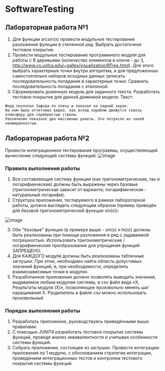 # SoftwareTesting

## Лабораторная работа №1

1. Для функции arcsin(x) провести модульное тестирование разложения функции в степенной ряд. Выбрать достаточное тестовое покрытие.
2. Провести модульное тестирование программного модуля для работы c B деревьями (количество элементов в ключе - до 3, http://www.cs.usfca.edu/~galles/visualization/BTree.html). Для этого выбрать характерные точки внутри алгоритма, и для предложенных самостоятельно наборов исходных данных записать последовательность попадания в характерные точки. Сравнить последовательность попадания с эталонной.
3. Сформировать доменную модель для заданного текста.  Разработать тестовое покрытие для данной доменной модели. Текст: 
```
Форд похлопал Зафода по плечу и показал на задний экран. 
На нем было отчетливо видно, как вслед кораблю движутся сквозь атмосферу две серебристые стрелы. 
Увеличение показало две массивные ракеты. Это потрясло их своей неожиданностью.
```
## Лабораторная работа №2
Провести интеграционное тестирование программы, осуществляющей вычисление следующей системы функций: 
![image](https://user-images.githubusercontent.com/56157675/141939363-e44f1693-ff11-462a-ad5c-3ef59f634db4.png)
### Правила выполнения работы
1. Все составляющие систему функции (как тригонометрические, так и логарифмические) должны быть выражены через базовые (тригонометрическая зависит от варианта; логарифмическая - натуральный логарифм).
2. Структура приложения, тестируемого в рамках лабораторной работы, должна выглядеть следующим образом (пример приведён для базовой тригонометрической функции sin(x)):

![image](https://user-images.githubusercontent.com/56157675/141939716-3cabeee3-c171-4d94-b72d-d2db6cfc9aba.png)

3. Обе "базовые" функции (в примере выше - sin(x) и ln(x)) должны быть реализованы при помощи разложения в ряд с задаваемой погрешностью. Использовать тригонометрические / логарифмические преобразования для упрощения функций ЗАПРЕЩЕНО.
4. Для КАЖДОГО модуля должны быть реализованы табличные заглушки. При этом, необходимо найти область допустимых значений функций, и, при необходимости, определить взаимозависимые точки в модулях.
5. Разработанное приложение должно позволять выводить значения, выдаваемое любым модулем системы, в сsv файл вида «X, Результаты модуля (X)», позволяющее произвольно менять шаг наращивания Х. Разделитель в файле csv можно использовать произвольный.
### Порядок выполнения работы
1. Разработать приложение, руководствуясь приведёнными выше правилами.
2. С помощью JUNIT4 разработать тестовое покрытие системы функций, проведя анализ эквивалентности и учитывая особенности системы функций. 
3. Собрать приложение, состоящее из заглушек. Провести интеграцию приложения по 1 модулю, с обоснованием стратегии интеграции, проведением интеграционных тестов и контролем тестового покрытия системы функций.
